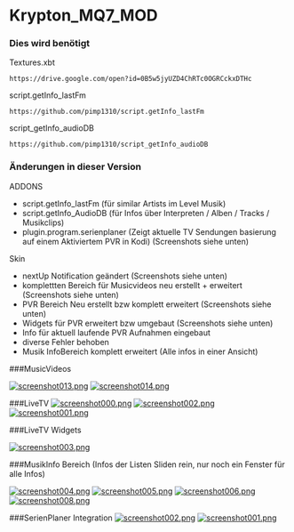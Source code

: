 # Krypton_MQ7_MOD

### Dies wird benötigt

Textures.xbt
```
https://drive.google.com/open?id=0B5w5jyUZD4ChRTc0OGRCckxDTHc
```

script.getInfo_lastFm
```
https://github.com/pimp1310/script.getInfo_lastFm
```

script_getInfo_audioDB
```
https://github.com/pimp1310/script_getInfo_audioDB
```

### Änderungen in dieser Version

ADDONS

- script.getInfo_lastFm (für similar Artists im Level Musik)
- script.getInfo_AudioDB (für Infos über Interpreten / Alben / Tracks / Musikclips)
- plugin.program.serienplaner (Zeigt aktuelle TV Sendungen basierung auf einem Aktiviertem PVR in Kodi) (Screenshots siehe unten)


Skin

- nextUp Notification geändert (Screenshots siehe unten)
- komplettten Bereich für Musicvideos neu erstellt + erweitert (Screenshots siehe unten)
- PVR Bereich Neu erstellt bzw komplett erweitert (Screenshots siehe unten)
- Widgets für PVR erweitert bzw umgebaut (Screenshots siehe unten)
- Info für aktuell laufende PVR Aufnahmen eingebaut
- diverse Fehler behoben
- Musik InfoBereich komplett erweitert (Alle infos in einer Ansicht)


###MusicVideos

[![screenshot013.png](https://s29.postimg.org/yqnxeg19j/screenshot013.png)](https://postimg.org/image/nebbwnskj/)
[![screenshot014.png](https://s28.postimg.org/cj3m1gq8d/screenshot014.png)](https://postimg.org/image/dldsk091l/)


###LiveTV
[![screenshot000.png](https://s23.postimg.org/tmrgoetcr/screenshot000.png)](https://postimg.org/image/4thwnrac7/)
[![screenshot002.png](https://s28.postimg.org/r3ivf1wml/screenshot002.png)](https://postimg.org/image/6je1gkgvd/)
[![screenshot001.png](https://s23.postimg.org/pn9hmuwp7/screenshot001.png)](https://postimg.org/image/534nodgxz/)


###LiveTV Widgets

[![screenshot003.png](https://s29.postimg.org/bi1hd0ouv/screenshot003.png)](https://postimg.org/image/dzd8ka8r7/)


###MusikInfo Bereich (Infos der Listen Sliden rein, nur noch ein Fenster für alle Infos)

[![screenshot004.png](https://s23.postimg.org/vgcdt2a2z/screenshot004.png)](https://postimg.org/image/ddjb1ue87/)
[![screenshot005.png](https://s30.postimg.org/usexm0xup/screenshot005.png)](https://postimg.org/image/yos9i0iu5/)
[![screenshot006.png](https://s23.postimg.org/k59q4p37v/screenshot006.png)](https://postimg.org/image/jfqxsc2o7/)
[![screenshot008.png](https://s24.postimg.org/b2os4cwyd/screenshot008.png)](https://postimg.org/image/cuhqz9gb5/)


###SerienPlaner Integration
[![screenshot002.png](https://s24.postimg.org/ywrnfp7n9/screenshot002.png)](https://postimg.org/image/ywrnfp7n5/)
[![screenshot001.png](https://s24.postimg.org/qxmc0bhd1/screenshot001.png)](https://postimg.org/image/9x3frn4bl/)
